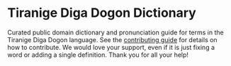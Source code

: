 
# Tiranige Diga Dogon Dictionary

Curated public domain dictionary and pronunciation guide for terms in the Tiranige Diga Dogon language. See the [contributing guide](https://github.com/drumworkteam/term/blob/make/.github/contributing.md) for details on how to contribute. We would love your support, even if it is just fixing a word or adding a single definition. Thank you for all your help!